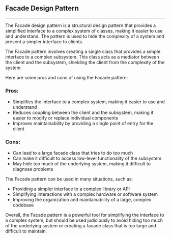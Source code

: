 ## Facade Design Pattern
----
The Facade design pattern is a structural design pattern that provides a simplified interface to a complex system of classes, making it easier to use and understand. The pattern is used to hide the complexity of a system and present a simpler interface to clients.

The Facade pattern involves creating a single class that provides a simple interface to a complex subsystem. This class acts as a mediator between the client and the subsystem, shielding the client from the complexity of the system.

Here are some pros and cons of using the Facade pattern:

### Pros:
- Simplifies the interface to a complex system, making it easier to use and understand
- Reduces coupling between the client and the subsystem, making it easier to modify or replace individual components
- Improves maintainability by providing a single point of entry for the client

### Cons:
- Can lead to a large facade class that tries to do too much
- Can make it difficult to access low-level functionality of the subsystem
- May hide too much of the underlying system, making it difficult to diagnose problems

The Facade pattern can be used in many situations, such as:
- Providing a simpler interface to a complex library or API
- Simplifying interactions with a complex hardware or software system
- Improving the organization and maintainability of a large, complex codebase

Overall, the Facade pattern is a powerful tool for simplifying the interface to a complex system, but should be used judiciously to avoid hiding too much of the underlying system or creating a facade class that is too large and difficult to maintain.
